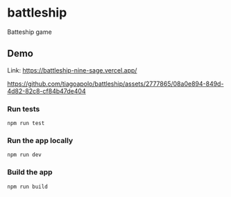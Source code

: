 # battleship

Batteship game

## Demo

Link: https://battleship-nine-sage.vercel.app/

https://github.com/tiagoapolo/battleship/assets/2777865/08a0e894-849d-4d82-82c8-cf84b47de404

### Run tests

`npm run test`

### Run the app locally

`npm run dev`

### Build the app

`npm run build`
